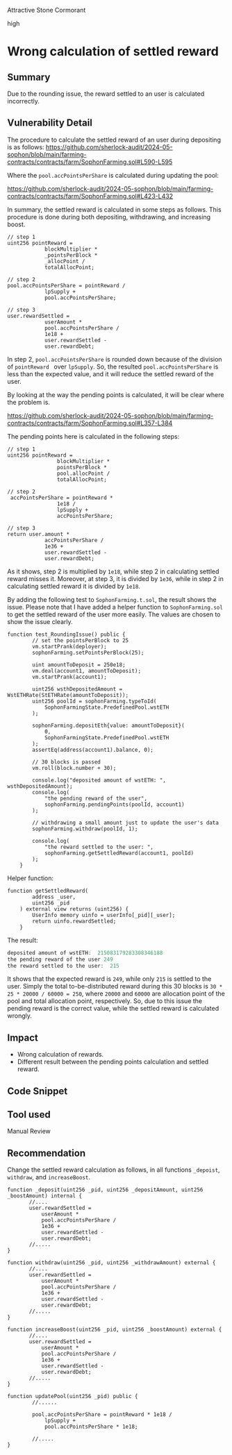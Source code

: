 Attractive Stone Cormorant

high

# Wrong calculation of settled reward

## Summary
Due to the rounding issue, the reward settled to an user is calculated incorrectly. 

## Vulnerability Detail

The procedure to calculate the settled reward of an user during depositing is as follows:
https://github.com/sherlock-audit/2024-05-sophon/blob/main/farming-contracts/contracts/farm/SophonFarming.sol#L590-L595

Where the `pool.accPointsPerShare` is calculated during updating the pool:

https://github.com/sherlock-audit/2024-05-sophon/blob/main/farming-contracts/contracts/farm/SophonFarming.sol#L423-L432

In summary, the settled reward is calculated in some steps as follows. This procedure is done during both depositing, withdrawing, and increasing boost.
```solidity
// step 1
uint256 pointReward =
            blockMultiplier *
            _pointsPerBlock *
            _allocPoint /
            totalAllocPoint;

// step 2
pool.accPointsPerShare = pointReward /
            lpSupply +
            pool.accPointsPerShare;

// step 3
user.rewardSettled =
            userAmount *
            pool.accPointsPerShare /
            1e18 +
            user.rewardSettled -
            user.rewardDebt;
```
In step 2, `pool.accPointsPerShare` is rounded down because of the division of `pointReward ` over `lpSupply`. So, the resulted `pool.accPointsPerShare` is less than the expected value, and it will reduce the settled reward of the user.

By looking at the way the pending points is calculated, it will be clear where the problem is.

https://github.com/sherlock-audit/2024-05-sophon/blob/main/farming-contracts/contracts/farm/SophonFarming.sol#L357-L384

The pending points here is calculated in the following steps:
```solidity
// step 1
uint256 pointReward =
                blockMultiplier *
                pointsPerBlock *
                pool.allocPoint /
                totalAllocPoint;

// step 2
 accPointsPerShare = pointReward *
                1e18 /
                lpSupply +
                accPointsPerShare;

// step 3
return user.amount *
            accPointsPerShare /
            1e36 +
            user.rewardSettled -
            user.rewardDebt;
```

As it shows, step 2 is multiplied by `1e18`, while step 2 in calculating settled reward misses it. Moreover, at step 3, it is divided by `1e36`,  while in step 2 in calculating settled reward it is divided by `1e18`.

By adding the following test to `SophonFarming.t.sol`, the result shows the issue. Please note that I have added a helper function to `SophonFarming.sol` to get the settled reward of the user more easily. The values are chosen to show the issue clearly.

```solidity
function test_RoundingIssue() public {
        // set the pointsPerBlock to 25
        vm.startPrank(deployer);
        sophonFarming.setPointsPerBlock(25);

        uint amountToDeposit = 250e18;
        vm.deal(account1, amountToDeposit);
        vm.startPrank(account1);

        uint256 wsthDepositedAmount = WstETHRate(StETHRate(amountToDeposit));
        uint256 poolId = sophonFarming.typeToId(
            SophonFarmingState.PredefinedPool.wstETH
        );

        sophonFarming.depositEth{value: amountToDeposit}(
            0,
            SophonFarmingState.PredefinedPool.wstETH
        );
        assertEq(address(account1).balance, 0);

        // 30 blocks is passed
        vm.roll(block.number + 30);

        console.log("deposited amount of wstETH: ", wsthDepositedAmount);
        console.log(
            "the pending reward of the user",
            sophonFarming.pendingPoints(poolId, account1)
        );

        // withdrawing a small amount just to update the user's data
        sophonFarming.withdraw(poolId, 1);

        console.log(
            "the reward settled to the user: ",
            sophonFarming.getSettledReward(account1, poolId)
        );
    }
```

Helper function:
```solidity
function getSettledReward(
        address _user,
        uint256 _pid
    ) external view returns (uint256) {
        UserInfo memory uinfo = userInfo[_pid][_user];
        return uinfo.rewardSettled;
    }
```

The result:
```Java
deposited amount of wstETH:  215083179283308346188
the pending reward of the user 249
the reward settled to the user:  215
```

It shows that the expected reward is `249`, while only `215` is settled to the user.  Simply the total to-be-distributed reward during this 30 blocks is `30 * 25 * 20000 / 60000 = 250`, where `20000` and `60000` are allocation point of the pool and total allocation point, respectively. So, due to this issue the pending reward is the correct value, while the settled reward is calculated wrongly.


## Impact
 - Wrong calculation of rewards.
 - Different result between the pending points calculation and settled reward.

## Code Snippet

## Tool used

Manual Review

## Recommendation
Change the settled reward calculation as follows, in all functions `_depoist`, `withdraw`, and `increaseBoost`.
```solidity
function _deposit(uint256 _pid, uint256 _depositAmount, uint256 _boostAmount) internal {
       //....
       user.rewardSettled =
           userAmount *
           pool.accPointsPerShare /
           1e36 +
           user.rewardSettled -
           user.rewardDebt;
       //.....
}
```
```solidity
function withdraw(uint256 _pid, uint256 _withdrawAmount) external {
       //....
       user.rewardSettled =
           userAmount *
           pool.accPointsPerShare /
           1e36 +
           user.rewardSettled -
           user.rewardDebt;
       //.....
}
```
```solidity
function increaseBoost(uint256 _pid, uint256 _boostAmount) external {
       //....
       user.rewardSettled =
           userAmount *
           pool.accPointsPerShare /
           1e36 +
           user.rewardSettled -
           user.rewardDebt;
       //.....
}
```
```solidity
function updatePool(uint256 _pid) public {
        //......

        pool.accPointsPerShare = pointReward * 1e18 /
            lpSupply +
            pool.accPointsPerShare * 1e18;

        //.....
}
```
